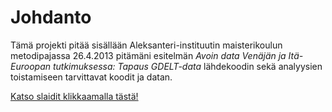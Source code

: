 # Johdanto

Tämä projekti pitää sisällään Aleksanteri-instituutin maisterikoulun metodipajassa 26.4.2013 pitämäni esitelmän *Avoin data Venäjän ja Itä-Euroopan tutkimuksessa: Tapaus GDELT-data* lähdekoodin sekä analyysien toistamiseen tarvittavat koodit ja datan.

[Katso slaidit klikkaamalla tästä!](https://rawgithub.com/digieast/AvoinDataGDELT/master/gdelt_demo_slides.html)
